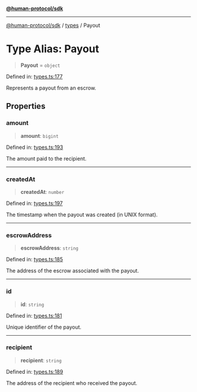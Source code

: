 [**@human-protocol/sdk**](../../README.md)

***

[@human-protocol/sdk](../../modules.md) / [types](../README.md) / Payout

# Type Alias: Payout

> **Payout** = `object`

Defined in: [types.ts:177](https://github.com/humanprotocol/human-protocol/blob/99b899a11bf48f2fa04884687ea395e0d42d75d1/packages/sdk/typescript/human-protocol-sdk/src/types.ts#L177)

Represents a payout from an escrow.

## Properties

### amount

> **amount**: `bigint`

Defined in: [types.ts:193](https://github.com/humanprotocol/human-protocol/blob/99b899a11bf48f2fa04884687ea395e0d42d75d1/packages/sdk/typescript/human-protocol-sdk/src/types.ts#L193)

The amount paid to the recipient.

***

### createdAt

> **createdAt**: `number`

Defined in: [types.ts:197](https://github.com/humanprotocol/human-protocol/blob/99b899a11bf48f2fa04884687ea395e0d42d75d1/packages/sdk/typescript/human-protocol-sdk/src/types.ts#L197)

The timestamp when the payout was created (in UNIX format).

***

### escrowAddress

> **escrowAddress**: `string`

Defined in: [types.ts:185](https://github.com/humanprotocol/human-protocol/blob/99b899a11bf48f2fa04884687ea395e0d42d75d1/packages/sdk/typescript/human-protocol-sdk/src/types.ts#L185)

The address of the escrow associated with the payout.

***

### id

> **id**: `string`

Defined in: [types.ts:181](https://github.com/humanprotocol/human-protocol/blob/99b899a11bf48f2fa04884687ea395e0d42d75d1/packages/sdk/typescript/human-protocol-sdk/src/types.ts#L181)

Unique identifier of the payout.

***

### recipient

> **recipient**: `string`

Defined in: [types.ts:189](https://github.com/humanprotocol/human-protocol/blob/99b899a11bf48f2fa04884687ea395e0d42d75d1/packages/sdk/typescript/human-protocol-sdk/src/types.ts#L189)

The address of the recipient who received the payout.

